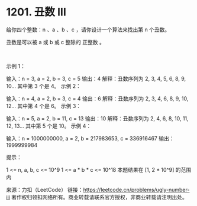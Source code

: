 # 1201. 丑数 III

给你四个整数：n 、a 、b 、c ，请你设计一个算法来找出第 n 个丑数。

丑数是可以被 a 或 b 或 c 整除的 正整数 。

 

示例 1：

输入：n = 3, a = 2, b = 3, c = 5
输出：4
解释：丑数序列为 2, 3, 4, 5, 6, 8, 9, 10... 其中第 3 个是 4。
示例 2：

输入：n = 4, a = 2, b = 3, c = 4
输出：6
解释：丑数序列为 2, 3, 4, 6, 8, 9, 10, 12... 其中第 4 个是 6。
示例 3：

输入：n = 5, a = 2, b = 11, c = 13
输出：10
解释：丑数序列为 2, 4, 6, 8, 10, 11, 12, 13... 其中第 5 个是 10。
示例 4：

输入：n = 1000000000, a = 2, b = 217983653, c = 336916467
输出：1999999984
 

提示：

1 <= n, a, b, c <= 10^9
1 <= a * b * c <= 10^18
本题结果在 [1, 2 * 10^9] 的范围内

来源：力扣（LeetCode）
链接：https://leetcode.cn/problems/ugly-number-iii
著作权归领扣网络所有。商业转载请联系官方授权，非商业转载请注明出处。